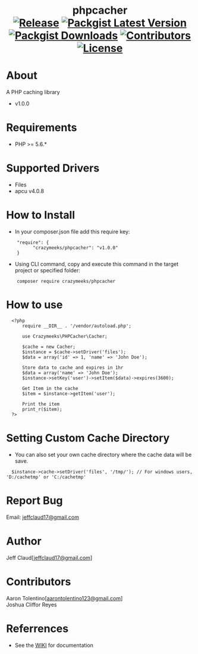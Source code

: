 
<h1 align="center">
	phpcacher
	<br>
	<a href="https://github.com/crazymeeks/phpcacher/releases"><img src="https://img.shields.io/github/release/crazymeeks/phpcacher.svg?colorB=e50000" alt="Release"></a>
	<a href="https://packagist.org/packages/crazymeeks/phpcacher"><img src="https://img.shields.io/packagist/v/crazymeeks/phpcacher.svg?colorB=00e500" alt="Packgist Latest Version"></a>
	<a href="https://packagist.org/packages/crazymeeks/phpcacher/stats"><img src="https://img.shields.io/packagist/dt/crazymeeks/phpcacher.svg?colorB=00e500" alt="Packgist Downloads"></a>
	<a href="https://github/contributors/crazymeeks/phpcacher"><img src="https://img.shields.io/github/contributors/crazymeeks/phpcacher.svg?colorB=00e500" alt="Contributors"></a>
	<a href="https://packagist.org/l/crazymeeks/phpcacher"><img src="https://img.shields.io/packagist/l/crazymeeks/phpcacher.svg" alt="License"></a>
</h1>

# About
A PHP caching library
* v1.0.0

# Requirements
* PHP >= 5.6.*

# Supported Drivers
* Files  
* apcu v4.0.8  

# How to Install
* In your composer.json file add this require key:
```
	"require": {
          "crazymeeks/phpcacher": "v1.0.0"
	}
```
* Using CLI command, copy and execute this command in the target project or specified folder:
```
	composer require crazymeeks/phpcacher
```

# How to use
```
  <?php
      require __DIR__ . '/vendor/autoload.php';
      
      use Crazymeeks\PHPCacher\Cacher;

      $cache = new Cacher;
      $instance = $cache->setDriver('files');
      $data = array('id' => 1, 'name' => 'John Doe');

      Store data to cache and expires in 1hr
      $data = array('name' => 'John Doe');
      $instance->setKey('user')->setItem($data)->expires(3600);

      Get Item in the cache
      $item = $instance->getItem('user');

      Print the item
      print_r($item);
  ?>
```

# Setting Custom Cache Directory
* You can also set your own cache directory where the cache data will be save.
```
  $instance->cache->setDriver('files', '/tmp/'); // For windows users, 'D:/cachetmp' or 'C:/cachetmp'
```

# Report Bug
Email: jeffclaud17@gmail.com

# Author
Jeff Claud[jeffclaud17@gmail.com]

# Contributors
Aaron Tolentino[aarontolentino123@gmail.com]  
Joshua Cliffor Reyes

# Referrences
* See the [WIKI](https://github.com/crazymeeks/phpcacher/wiki) for documentation
